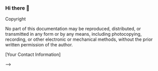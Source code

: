 ### Hi there 👋

Copyright

No part of this documentation may be reproduced, distributed, or transmitted in any form or by any means, including photocopying, recording, or other electronic or mechanical methods, without the prior written permission of the author.


[Your Contact Information]

-->
